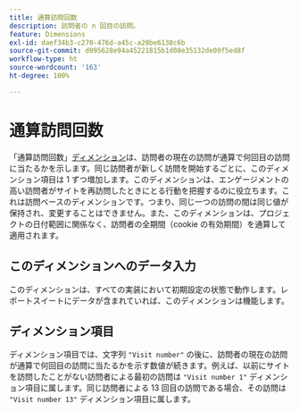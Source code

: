 ```yaml
---
title: 通算訪問回数
description: 訪問者の n 回目の訪問。
feature: Dimensions
exl-id: daef34b3-c270-476d-a45c-a20be6138c6b
source-git-commit: d095628e94a45221815b1d08e35132de09f5ed8f
workflow-type: ht
source-wordcount: '163'
ht-degree: 100%

---
```


# 通算訪問回数

「通算訪問回数」[ディメンション](overview.md)は、訪問者の現在の訪問が通算で何回目の訪問に当たるかを示します。同じ訪問者が新しく訪問を開始するごとに、このディメンション項目は 1 ずつ増加します。このディメンションは、エンゲージメントの高い訪問者がサイトを再訪問したときにとる行動を把握するのに役立ちます。これは訪問ベースのディメンションです。つまり、同じ一つの訪問の間は同じ値が保持され、変更することはできません。また、このディメンションは、プロジェクトの日付範囲に関係なく、訪問者の全期間（cookie の有効期間）を通算して適用されます。

## このディメンションへのデータ入力

このディメンションは、すべての実装において初期設定の状態で動作します。レポートスイートにデータが含まれていれば、このディメンションは機能します。

## ディメンション項目

ディメンション項目では、文字列 `"Visit number"` の後に、訪問者の現在の訪問が通算で何回目の訪問に当たるかを示す数値が続きます。例えば、以前にサイトを訪問したことがない訪問者による最初の訪問は `"Visit number 1"` ディメンション項目に属します。同じ訪問者による 13 回目の訪問である場合、その訪問は `"Visit number 13"` ディメンション項目に属します。
